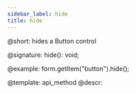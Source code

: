 ```yaml
---
sidebar_label: hide
title: hide
---          
```


@short: hides a Button control

@signature: hide(): void;




@example:
form.getItem("button").hide();


@template: api_method
@descr:



